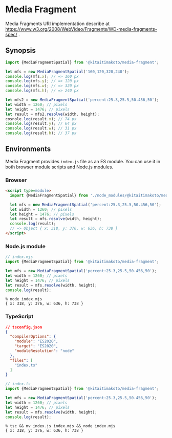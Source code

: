 Media Fragment
==============

Media Fragments URI implementation describe at https://www.w3.org/2008/WebVideo/Fragments/WD-media-fragments-spec/ .

Synopsis
--------

```javascript
import {MediaFragmentSpatial} from '@kitaitimakoto/media-fragment';

let mfs = new MediaFragmentSpatial('160,120,320,240');
console.log(mfs.x); // => 160 px
console.log(mfs.y); // => 120 px
console.log(mfs.w); // => 320 px
console.log(mfs.h); // => 240 px

let mfs2 = new MediaFragmentSpatial('percent:25.3,25.5,50.456,50');
let width = 1260; // pixels
let height = 1476; // pixels
let result = mfs2.resolve(width, height);
cosnole.log(result.x); // 74 px
console.log(result.y); // 64 px
console.log(result.w); // 31 px
console.log(result.h); // 37 px
```

Environments
------------

Media Fragment provides `index.js` file as an ES module. You can use it in both browser module scripts and Node.js modules.

### Browser ###

```html
<script type=module>
  import {MediaFragmentSpatial} from './node_modules/@kitaitimakoto/media-fragment/index.js';

  let mfs = new MediaFragmentSpatial('percent:25.3,25.5,50.456,50');
  let width = 1260; // pixels
  let height = 1476; // pixels
  let result = mfs.resolve(width, height);
  console.log(result);
  // => Object { x: 318, y: 376, w: 636, h: 738 }
</script>
```

### Node.js module ###

```javascript
// index.mjs
import {MediaFragmentSpatial} from '@kitaitimakoto/media-fragment';

let mfs = new MediaFragmentSpatial('percent:25.3,25.5,50.456,50');
let width = 1260; // pixels
let height = 1476; // pixels
let result = mfs.resolve(width, height);
console.log(result);
```

    % node index.mjs
    { x: 318, y: 376, w: 636, h: 738 }

### TypeScript ###

```json
// tsconfig.json
{
  "compilerOptions": {
    "module": "ES2020",
    "target": "ES2020",
    "moduleResolution": "node"
  },
  "files": [
    "index.ts"
  ]
}
```

```typescript
// index.ts
import {MediaFragmentSpatial} from '@kitaitimakoto/media-fragment';

let mfs = new MediaFragmentSpatial('percent:25.3,25.5,50.456,50');
let width = 1260; // pixels
let height = 1476; // pixels
let result = mfs.resolve(width, height);
console.log(result);
```

    % tsc && mv index.js index.mjs && node index.mjs
    { x: 318, y: 376, w: 636, h: 738 }
